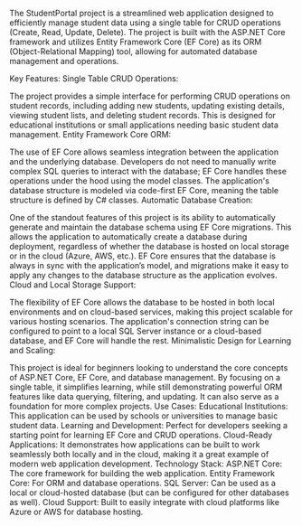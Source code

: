 The StudentPortal project is a streamlined web application designed to efficiently manage student data using a single table for CRUD operations (Create, Read, Update, Delete). The project is built with the ASP.NET Core framework and utilizes Entity Framework Core (EF Core) as its ORM (Object-Relational Mapping) tool, allowing for automated database management and operations.

Key Features:
Single Table CRUD Operations:

The project provides a simple interface for performing CRUD operations on student records, including adding new students, updating existing details, viewing student lists, and deleting student records. This is designed for educational institutions or small applications needing basic student data management.
Entity Framework Core ORM:

The use of EF Core allows seamless integration between the application and the underlying database. Developers do not need to manually write complex SQL queries to interact with the database; EF Core handles these operations under the hood using the model classes. The application's database structure is modeled via code-first EF Core, meaning the table structure is defined by C# classes.
Automatic Database Creation:

One of the standout features of this project is its ability to automatically generate and maintain the database schema using EF Core migrations. This allows the application to automatically create a database during deployment, regardless of whether the database is hosted on local storage or in the cloud (Azure, AWS, etc.). EF Core ensures that the database is always in sync with the application’s model, and migrations make it easy to apply any changes to the database structure as the application evolves.
Cloud and Local Storage Support:

The flexibility of EF Core allows the database to be hosted in both local environments and on cloud-based services, making this project scalable for various hosting scenarios. The application's connection string can be configured to point to a local SQL Server instance or a cloud-based database, and EF Core will handle the rest.
Minimalistic Design for Learning and Scaling:

This project is ideal for beginners looking to understand the core concepts of ASP.NET Core, EF Core, and database management. By focusing on a single table, it simplifies learning, while still demonstrating powerful ORM features like data querying, filtering, and updating. It can also serve as a foundation for more complex projects.
Use Cases:
Educational Institutions: This application can be used by schools or universities to manage basic student data.
Learning and Development: Perfect for developers seeking a starting point for learning EF Core and CRUD operations.
Cloud-Ready Applications: It demonstrates how applications can be built to work seamlessly both locally and in the cloud, making it a great example of modern web application development.
Technology Stack:
ASP.NET Core: The core framework for building the web application.
Entity Framework Core: For ORM and database operations.
SQL Server: Can be used as a local or cloud-hosted database (but can be configured for other databases as well).
Cloud Support: Built to easily integrate with cloud platforms like Azure or AWS for database hosting.
